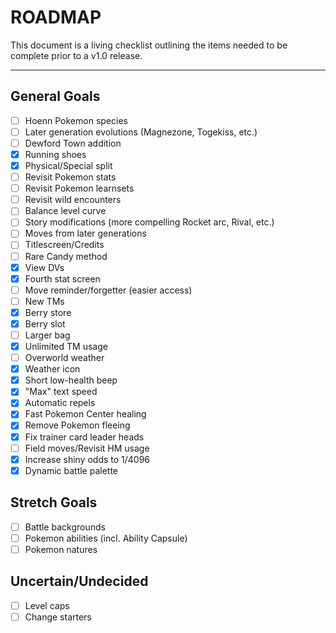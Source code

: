 # ROADMAP

This document is a living checklist outlining the items needed to be complete prior to a v1.0 release.

---


## General Goals

- [ ] Hoenn Pokemon species
- [ ] Later generation evolutions (Magnezone, Togekiss, etc.)
- [ ] Dewford Town addition
- [x] Running shoes
- [x] Physical/Special split
- [ ] Revisit Pokemon stats
- [ ] Revisit Pokemon learnsets
- [ ] Revisit wild encounters
- [ ] Balance level curve
- [ ] Story modifications (more compelling Rocket arc, Rival, etc.)
- [ ] Moves from later generations
- [ ] Titlescreen/Credits
- [ ] Rare Candy method
- [x] View DVs 
- [x] Fourth stat screen
- [ ] Move reminder/forgetter (easier access)
- [ ] New TMs
- [x] Berry store
- [x] Berry slot
- [ ] Larger bag
- [x] Unlimited TM usage
- [ ] Overworld weather
- [x] Weather icon
- [x] Short low-health beep
- [x] "Max" text speed
- [x] Automatic repels
- [x] Fast Pokemon Center healing
- [x] Remove Pokemon fleeing
- [x] Fix trainer card leader heads
- [ ] Field moves/Revisit HM usage
- [x] Increase shiny odds to 1/4096
- [x] Dynamic battle palette

## Stretch Goals

- [ ] Battle backgrounds
- [ ] Pokemon abilities (incl. Ability Capsule)
- [ ] Pokemon natures 

## Uncertain/Undecided

- [ ] Level caps
- [ ] Change starters
